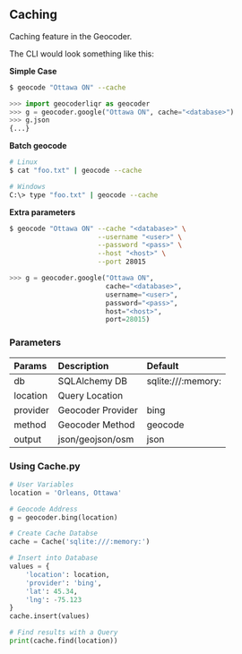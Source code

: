 ## Caching

Caching feature in the Geocoder.

The CLI would look something like this:

**Simple Case**

```bash
$ geocode "Ottawa ON" --cache
```

```python
>>> import geocoderliqr as geocoder
>>> g = geocoder.google("Ottawa ON", cache="<database>")
>>> g.json
{...}
```

**Batch geocode**

```bash
# Linux
$ cat "foo.txt" | geocode --cache
```

```bash
# Windows
C:\> type "foo.txt" | geocode --cache
```


**Extra parameters**

```bash
$ geocode "Ottawa ON" --cache "<database>" \
                      --username "<user>" \
                      --password "<pass>" \
                      --host "<host>" \
                      --port 28015
```

```python
>>> g = geocoder.google("Ottawa ON",
                        cache="<database>",
                        username="<user>",
                        password="<pass>",
                        host="<host>",
                        port=28015)
```

### Parameters

|Params   |Description       |Default            |
|:--------|:-----------------|:------------------|
|db       |SQLAlchemy DB     |sqlite:///:memory: |
|location |Query Location    |                   |
|provider |Geocoder Provider |bing               |
|method   |Geocoder Method   |geocode            |
|output   |json/geojson/osm  |json               |

### Using Cache.py

```python
# User Variables
location = 'Orleans, Ottawa'

# Geocode Address
g = geocoder.bing(location)

# Create Cache Databse
cache = Cache('sqlite:///:memory:')

# Insert into Database
values = {
    'location': location,
    'provider': 'bing',
    'lat': 45.34,
    'lng': -75.123
}
cache.insert(values)

# Find results with a Query
print(cache.find(location))
```
